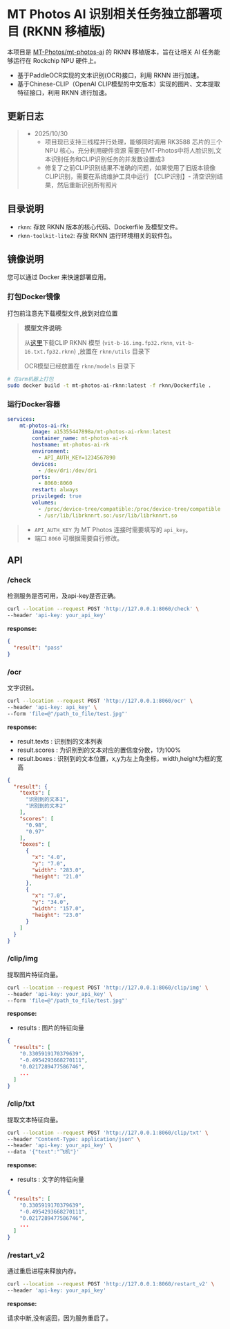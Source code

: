 # MT Photos AI 识别相关任务独立部署项目 (RKNN 移植版)

本项目是 [MT-Photos/mt-photos-ai](https://github.com/MT-Photos/mt-photos-ai) 的 RKNN 移植版本，旨在让相关 AI 任务能够运行在 Rockchip NPU 硬件上。

- 基于PaddleOCR实现的文本识别(OCR)接口，利用 RKNN 进行加速。
- 基于Chinese-CLIP（OpenAI CLIP模型的中文版本）实现的图片、文本提取特征接口，利用 RKNN 进行加速。

## 更新日志

> * 2025/10/30
>   * 项目现已支持三线程并行处理，能够同时调用 RK3588 芯片的三个 NPU 核心，充分利用硬件资源
>     需要在MT-Photos中将人脸识别,文本识别任务和CLIP识别任务的并发数设置成3
>   * 修复了之前CLIP识别结果不准确的问题，如果使用了旧版本镜像CLIP识别，需要在系统维护工具中运行 【CLIP识别】- 清空识别结果，然后重新识别所有照片

## 目录说明

- `rknn`: 存放 RKNN 版本的核心代码、Dockerfile 及模型文件。
- `rknn-toolkit-lite2`: 存放 RKNN 运行环境相关的软件包。

## 镜像说明

您可以通过 Docker 来快速部署应用。

### 打包Docker镜像

打包前注意先下载模型文件,放到对应位置

> **模型文件说明:**
>
> 从[这里](https://github.com/a15355447898a/mt-photos-ai-rk/releases/tag/0.0)下载CLIP RKNN 模型 (`vit-b-16.img.fp32.rknn`, `vit-b-16.txt.fp32.rknn`) ,放置在 `rknn/utils` 目录下
>
> OCR模型已经放置在 `rknn/models` 目录下

```bash
# 在arm机器上打包
sudo docker build -t mt-photos-ai-rknn:latest -f rknn/Dockerfile .
```

### 运行Docker容器

```yaml
services:
    mt-photos-ai-rk:
        image: a15355447898a/mt-photos-ai-rknn:latest
        container_name: mt-photos-ai-rk
        hostname: mt-photos-ai-rk
        environment:
          - API_AUTH_KEY=1234567890
        devices:
          - /dev/dri:/dev/dri
        ports:
          - 8060:8060
        restart: always
        privileged: true
        volumes:
          - /proc/device-tree/compatible:/proc/device-tree/compatible
          - /usr/lib/librknnrt.so:/usr/lib/librknnrt.so
```

> - `API_AUTH_KEY` 为 MT Photos 连接时需要填写的 `api_key`。
> - 端口 `8060` 可根据需要自行修改。

## API

### /check

检测服务是否可用，及api-key是否正确。

```bash
curl --location --request POST 'http://127.0.0.1:8060/check' \
--header 'api-key: your_api_key'
```

**response:**

```json
{
  "result": "pass"
}
```

### /ocr

文字识别。

```bash
curl --location --request POST 'http://127.0.0.1:8060/ocr' \
--header 'api-key: api_key' \
--form 'file=@"/path_to_file/test.jpg"'
```

**response:**

- result.texts : 识别到的文本列表
- result.scores : 为识别到的文本对应的置信度分数，1为100%
- result.boxes : 识别到的文本位置，x,y为左上角坐标，width,height为框的宽高

```json
{
  "result": {
    "texts": [
      "识别到的文本1",
      "识别到的文本2"
    ],
    "scores": [
      "0.98",
      "0.97"
    ],
    "boxes": [
      {
        "x": "4.0",
        "y": "7.0",
        "width": "283.0",
        "height": "21.0"
      },
      {
        "x": "7.0",
        "y": "34.0",
        "width": "157.0",
        "height": "23.0"
      }
    ]
  }
}
```

### /clip/img

提取图片特征向量。

```bash
curl --location --request POST 'http://127.0.0.1:8060/clip/img' \
--header 'api-key: your_api_key' \
--form 'file=@"/path_to_file/test.jpg"'
```

**response:**

- results : 图片的特征向量

```json
{
  "results": [
    "0.3305919170379639",
    "-0.4954293668270111",
    "0.0217289477586746",
    ...
  ]
}
```

### /clip/txt

提取文本特征向量。

```bash
curl --location --request POST 'http://127.0.0.1:8060/clip/txt' \
--header "Content-Type: application/json" \
--header 'api-key: your_api_key' \
--data '{"text":"飞机"}'
```

**response:**

- results : 文字的特征向量

```json
{
  "results": [
    "0.3305919170379639",
    "-0.4954293668270111",
    "0.0217289477586746",
    ...
  ]
}
```

### /restart_v2

通过重启进程来释放内存。

```bash
curl --location --request POST 'http://127.0.0.1:8060/restart_v2' \
--header 'api-key: your_api_key'
```

**response:**

请求中断,没有返回，因为服务重启了。
